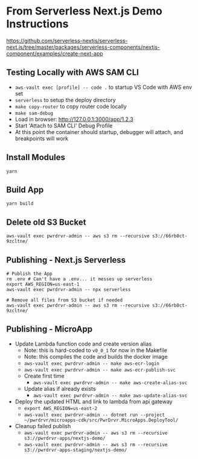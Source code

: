 # From Serverless Next.js Demo Instructions

https://github.com/serverless-nextjs/serverless-next.js/tree/master/packages/serverless-components/nextjs-component/examples/create-next-app

## Testing Locally with AWS SAM CLI

- `aws-vault exec [profile] -- code .` to startup VS Code with AWS env set
- `serverless` to setup the deploy directory
- `make copy-router` to copy router code locally
- `make sam-debug`
- Load in browser: http://127.0.0.1:3000/app/1.2.3
- Start 'Attach to SAM CLI' Debug Profile
- At this point the container should startup, debugger will attach, and breakpoints will work

## Install Modules

`yarn`

## Build App

`yarn build`

## Delete old S3 Bucket

`aws-vault exec pwrdrvr-admin -- aws s3 rm --recursive s3://66rb0ct-9zcltne/`

## Publishing - Next.js Serverless

```
# Publish the App
rm .env # Can't have a .env... it messes up serverless
export AWS_REGION=us-east-1
aws-vault exec pwrdrvr-admin -- npx serverless

# Remove all files from S3 bucket if needed
aws-vault exec pwrdrvr-admin -- aws s3 rm --recursive s3://66rb0ct-9zcltne/
```

## Publishing - MicroApp

- Update Lambda function code and create version alias
  - Note: this is hard-coded to `v0_0_1` for now in the Makefile
  - Note: this compiles the code and builds the docker image
  - `aws-vault exec pwrdrvr-admin -- make aws-ecr-login`
  - `aws-vault exec pwrdrvr-admin -- make aws-ecr-publish-svc`
  - Create first time
    - `aws-vault exec pwrdrvr-admin -- make aws-create-alias-svc`
  - Update alias if already exists
    - `aws-vault exec pwrdrvr-admin -- make aws-update-alias-svc`
- Deploy the updated HTML and link to lambda from api gateway
  - `export AWS_REGION=us-east-2`
  - `aws-vault exec pwrdrvr-admin -- dotnet run --project ~/pwrdrvr/microapps-cdk/src/PwrDrvr.MicroApps.DeployTool/`
- Cleanup failed publish
  - `aws-vault exec pwrdrvr-admin -- aws s3 rm --recursive s3://pwrdrvr-apps/nextjs-demo/`
  - `aws-vault exec pwrdrvr-admin -- aws s3 rm --recursive s3://pwrdrvr-apps-staging/nextjs-demo/`
